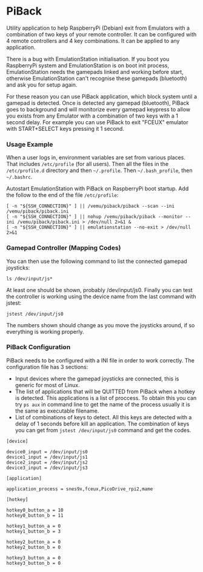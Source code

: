 # PiBack
Utility application to help RaspberryPi (Debian) exit from Emulators with a combination of two keys of your remote controller. It can be configured with 4 remote controllers and 4 key combinations. It can be applied to any application.

There is a bug with EmulationStation initialisation. If you boot you RaspberryPi system and EmulationStation is on boot init process, EmulationStation needs the gamepads linked and working before start, otherwise EmulationStation can't recognise these gamepads (bluetooth) and ask you for setup again.

For these reason you can use PiBack application, which block system until a gamepad is detected. Once is detected any gamepad (bluetooth), PiBack goes to background and will monitorize every gamepad keypress to allow you exists from any Emulator with a combination of two keys with a 1 second delay. For example you can use PiBack to exit "FCEUX" emulator with START+SELECT keys pressing it 1 second.

### Usage Example

When a user logs in, environment variables are set from various places.  That includes `/etc/profile` (for all users). Then all the files in the `/etc/profile.d` directory and then `~/.profile`. Then `~/.bash_profile`, then `~/.bashrc`. 

Autostart EmulationStation with PiBack on RaspberryPi boot startup. Add the follow to the end of the file `/etc/profile`:

```
[ -n "${SSH_CONNECTION}" ] || /vemu/piback/piback --scan --ini /vemu/piback/piback.ini
[ -n "${SSH_CONNECTION}" ] || nohup /vemu/piback/piback --monitor --ini /vemu/piback/piback.ini > /dev/null 2>&1 &
[ -n "${SSH_CONNECTION}" ] || emulationstation --no-exit > /dev/null 2>&1
```

###  Gamepad Controller (Mapping Codes)

You can then use the following command to list the connected gamepad joysticks:
```
ls /dev/input/js*
```

At least one should be shown, probably /dev/input/js0. Finally you can test the controller is working using the device name from the last command with jstest:
```
jstest /dev/input/js0
```

The numbers shown should change as you move the joysticks around, if so everything is working properly.

### PiBack Configuration

PiBack needs to be configured with a INI file in order to work correctly. The configuration file has 3 sections: 

* Input devices where the gamepad joysticks are connected, this is generic for most of Linux. 
* The list of applications that will be QUITTED from PiBack when a hotkey is detected. This applications is a list of proccess. To obtain this you can try  `ps aux` in command line to get the name of the process usually it is the same as executable filename.
* List of combinations of keys to detect. All this keys are detected with a delay of 1 seconds before kill an application. The combination of keys you can get from `jstest /dev/input/js0` command and get the codes.

```
[device]

device0_input = /dev/input/js0
device1_input = /dev/input/js1
device2_input = /dev/input/js2
device3_input = /dev/input/js3

[application]

application_process = snes9x,fceux,PicoDrive_rpi2,mame

[hotkey]

hotkey0_button_a = 10
hotkey0_button_b = 11

hotkey1_button_a = 0
hotkey1_button_b = 3

hotkey2_button_a = 0
hotkey2_button_b = 0

hotkey3_button_a = 0
hotkey3_button_b = 0

```


